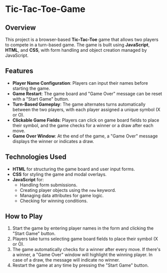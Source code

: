 # Tic-Tac-Toe-Game


## Overview
This project is a browser-based **Tic-Tac-Toe** game that allows two players to compete in a turn-based game. The game is built using **JavaScript**, **HTML**, and **CSS**, with form handling and object creation managed by JavaScript.

## Features
- **Player Name Configuration**: Players can input their names before starting the game.
- **Game Restart**: The game board and "Game Over" message can be reset with a "Start Game" button.
- **Turn-Based Gameplay**: The game alternates turns automatically between the two players, with each player assigned a unique symbol (X or O).
- **Clickable Game Fields**: Players can click on game board fields to place their symbol, and the game checks for a winner or a draw after each move.
- **Game Over Window**: At the end of the game, a "Game Over" message displays the winner or indicates a draw.

## Technologies Used
- **HTML** for structuring the game board and user input forms.
- **CSS** for styling the game and modal overlays.
- **JavaScript** for:
  - Handling form submissions.
  - Creating player objects using the `new` keyword.
  - Managing data attributes for game logic.
  - Checking for winning conditions.

## How to Play
1. Start the game by entering player names in the form and clicking the "Start Game" button.
2. Players take turns selecting game board fields to place their symbol (X or O).
3. The game automatically checks for a winner after every move. If there's a winner, a "Game Over" window will highlight the winning player. In case of a draw, the message will indicate no winner.
4. Restart the game at any time by pressing the "Start Game" button.


